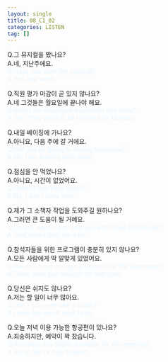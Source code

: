 ```yaml
---
layout: single
title: 08_C1_02
categories: LISTEN
tag: []
---
```


Q.그 뮤지컬을 봤나요?   
A.네, 지난주에요.   
<span style="color:#E8F5FF">
Q.Have you seen the musical?   
A.Yes, last week.   
</span>
   
Q.직원 평가 마감이 곧 있지 않나요?   
A.네 그것들은 월요일에 끝나야 해요.   
<span style="color:#E8F5FF">
Q.Aren't the employee evaluation due soon?   
A.Yes, They need to be finished on Monday.   
   
Q.내일 베이징에 가나요?   
A.아니요, 다음 주에 갈 거에요.   
<span style="color:#E8F5FF">
Q.Will you be going to Beijing tomorrow?   
A.No, I am leaving next week.   
</span>
   
Q.점심을 안 먹었나요?   
A.아니요, 시간이 없었어요.   
<span style="color:#E8F5FF">
Q.Haven't you have lunch?   
A.No, I don't have time.   
</span>
   
Q.제가 그 소책자 작업을 도와주길 원하나요?   
A.그러면 큰 도움이 될 거예요.   
<span style="color:#E8F5FF">
Q.Do you want me to help you with those brochures?   
A.That would help me a lot.   
</span>
   
Q.참석자들을 위한 프로그램이 충분히 있지 않나요?   
A.모든 사람에게 딱 알맞게 있었어요.   
<span style="color:#E8F5FF">
Q.Weren't there enough programs for the attendees?   
A.There were just enough for everyone.      
</span>

Q.당신은 쉬지도 않나요?   
A.저는 할 일이 너무 많아요.   
<span style="color:#E8F5FF">
Q.Don't you ever take a break?   
A.I have too much work to do.   
</span>

Q.오늘 저녁 이용 가능한 항공편이 있나요?   
A.죄송하지만, 예약이 꽉 찼습니다.   
<span style="color:#E8F5FF">
Q.Are there any flights available for this evening?   
A.Sorry, We're fully booked.   
</span>